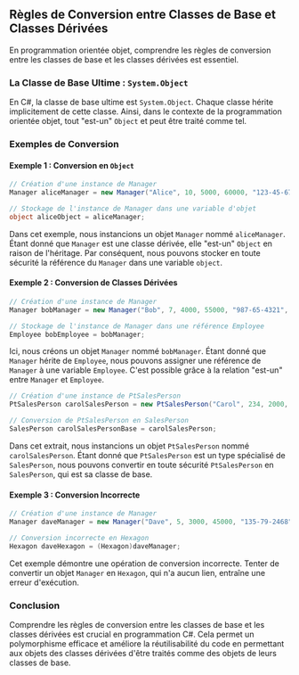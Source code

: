 ## Règles de Conversion entre Classes de Base et Classes Dérivées

En programmation orientée objet, comprendre les règles de conversion entre les classes de base et les classes dérivées est essentiel.

### La Classe de Base Ultime : `System.Object`

En C#, la classe de base ultime est `System.Object`. Chaque classe hérite implicitement de cette classe. Ainsi, dans le contexte de la programmation orientée objet, tout "est-un" `Object` et peut être traité comme tel.

### Exemples de Conversion

#### Exemple 1 : Conversion en `Object`

```csharp
// Création d'une instance de Manager
Manager aliceManager = new Manager("Alice", 10, 5000, 60000, "123-45-6789", 8);

// Stockage de l'instance de Manager dans une variable d'objet
object aliceObject = aliceManager;
```

Dans cet exemple, nous instancions un objet `Manager` nommé `aliceManager`. Étant donné que `Manager` est une classe dérivée, elle "est-un" `Object` en raison de l'héritage. Par conséquent, nous pouvons stocker en toute sécurité la référence du `Manager` dans une variable `object`.

#### Exemple 2 : Conversion de Classes Dérivées

```csharp
// Création d'une instance de Manager
Manager bobManager = new Manager("Bob", 7, 4000, 55000, "987-65-4321", 5);

// Stockage de l'instance de Manager dans une référence Employee
Employee bobEmployee = bobManager;
```

Ici, nous créons un objet `Manager` nommé `bobManager`. Étant donné que `Manager` hérite de `Employee`, nous pouvons assigner une référence de `Manager` à une variable `Employee`. C'est possible grâce à la relation "est-un" entre `Manager` et `Employee`.

```csharp
// Création d'une instance de PtSalesPerson
PtSalesPerson carolSalesPerson = new PtSalesPerson("Carol", 234, 2000, 120000, "456-78-9123", 100);

// Conversion de PtSalesPerson en SalesPerson
SalesPerson carolSalesPersonBase = carolSalesPerson;
```

Dans cet extrait, nous instancions un objet `PtSalesPerson` nommé `carolSalesPerson`. Étant donné que `PtSalesPerson` est un type spécialisé de `SalesPerson`, nous pouvons convertir en toute sécurité `PtSalesPerson` en `SalesPerson`, qui est sa classe de base.

#### Exemple 3 : Conversion Incorrecte

```csharp
// Création d'une instance de Manager
Manager daveManager = new Manager("Dave", 5, 3000, 45000, "135-79-2468", 3);

// Conversion incorrecte en Hexagon
Hexagon daveHexagon = (Hexagon)daveManager;
```

Cet exemple démontre une opération de conversion incorrecte. Tenter de convertir un objet `Manager` en `Hexagon`, qui n'a aucun lien, entraîne une erreur d'exécution.

### Conclusion

Comprendre les règles de conversion entre les classes de base et les classes dérivées est crucial en programmation C#. Cela permet un polymorphisme efficace et améliore la réutilisabilité du code en permettant aux objets des classes dérivées d'être traités comme des objets de leurs classes de base.